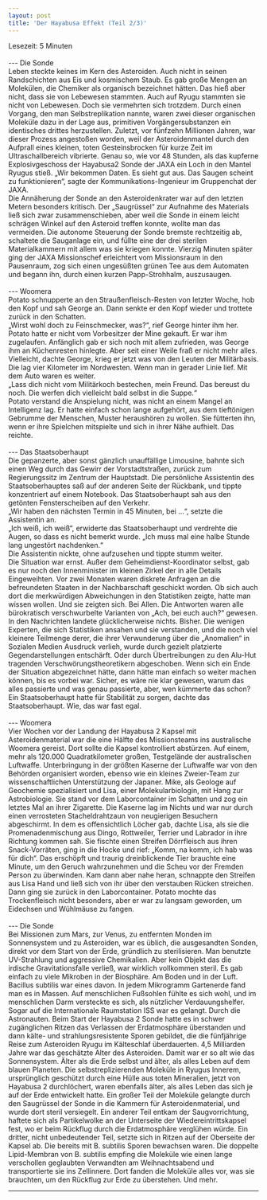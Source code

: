 ```yaml
---
layout: post
title: 'Der Hayabusa Effekt (Teil 2/3)'
---
```

Lesezeit: 5 Minuten
<br><br>
--- Die Sonde<br>
Leben steckte keines im Kern des Asteroiden. Auch nicht in seinen Randschichten aus Eis und kosmischem Staub. Es gab große Mengen an Molekülen, die Chemiker als organisch bezeichnet hätten. Das hieß aber nicht, dass sie von Lebewesen stammten. Auch auf Ryugu stammten sie nicht von Lebewesen. Doch sie vermehrten sich trotzdem. Durch einen Vorgang, den man Selbstreplikation nannte, waren zwei dieser organischen Moleküle dazu in der Lage aus, primitiven Vorgängersubstanzen ein identisches drittes herzustellen. Zuletzt, vor fünfzehn Millionen Jahren, war dieser Prozess angestoßen worden, weil der Asteroidenmantel durch den Aufprall eines kleinen, toten Gesteinsbrocken für kurze Zeit im Ultraschallbereich vibrierte. Genau so, wie vor 48 Stunden, als das kupferne Explosivgeschoss der Hayabusa2 Sonde der JAXA ein Loch in den Mantel Ryugus stieß.
„Wir bekommen Daten. Es sieht gut aus. Das Saugen scheint zu funktionieren“, sagte der Kommunikations-Ingenieur im Gruppenchat der JAXA.<br>
Die Annäherung der Sonde an den Asteroidenkrater war auf den letzten Metern besonders kritisch. Der „Saugrüssel“ zur Aufnahme des Materials  ließ sich zwar zusammenschieben, aber weil die Sonde in einem leicht schrägen Winkel auf den Asteroid treffen konnte, wollte man das vermeiden. Die autonome Steuerung der Sonde bremste rechtzeitig ab, schaltete die Sauganlage ein, und füllte eine der drei sterilen Materialkammern mit allem was sie kriegen konnte. Vierzig Minuten später ging der JAXA Missionschef erleichtert vom Missionsraum in den Pausenraum, zog sich einen ungesüßten grünen Tee aus dem Automaten und begann ihn, durch einen kurzen Papp-Strohhalm, auszusaugen.
<br><br>
--- Woomera<br>
Potato schnupperte an den Straußenfleisch-Resten von letzter Woche, hob den Kopf und sah George an. Dann senkte er den Kopf wieder und trottete zurück in den Schatten. <br>
„Wirst wohl doch zu Feinschmecker, was?“, rief George hinter ihm her. Potato hatte er nicht vom Vorbesitzer der Mine gekauft. Er war ihm zugelaufen. Anfänglich gab er sich noch mit allem zufrieden, was George ihm an Küchenresten hinlegte. Aber seit einer Weile fraß er nicht mehr alles. Vielleicht, dachte George, krieg er jetzt was von den Leuten der Militärbasis. Die lag vier Kilometer im Nordwesten. Wenn man in gerader Linie lief. Mit dem Auto waren es weiter.<br>
„Lass dich nicht vom Militärkoch bestechen, mein Freund. Das bereust du noch. Die werfen dich vielleicht bald selbst in die Suppe.“<br>
Potato verstand die Anspielung nicht, was nicht an einem Mangel an Intelligenz lag. Er hatte einfach schon lange aufgehört, aus dem tieftönigen Gebrumme der Menschen, Muster heraushören zu wollen. Sie fütterten ihn, wenn er ihre Spielchen mitspielte und sich in ihrer Nähe aufhielt. Das reichte.
<br><br>
--- Das Staatsoberhaupt<br>
Die gepanzerte, aber sonst gänzlich unauffällige Limousine, bahnte sich einen Weg durch das Gewirr der Vorstadtstraßen, zurück zum Regierungssitz im Zentrum der Hauptstadt. Die persönliche Assistentin des Staatsoberhauptes saß auf der anderen Seite der Rückbank, und tippte konzentriert auf einem Notebook. Das Staatsoberhaupt sah aus den getönten Fensterscheiben auf den Verkehr. <br>
„Wir haben den nächsten Termin in 45 Minuten, bei ...“, setzte die Assistentin an.<br>
„Ich weiß, ich weiß“, erwiderte das Staatsoberhaupt und verdrehte die Augen, so dass es nicht bemerkt wurde. „Ich muss mal eine halbe Stunde lang ungestört nachdenken.“<br>
Die Assistentin nickte, ohne aufzusehen und tippte stumm weiter.<br>
Die Situation war ernst. Außer dem Geheimdienst-Koordinator selbst, gab es nur noch den Innenminister im kleinen Zirkel der in alle Details Eingeweihten. Vor zwei Monaten waren diskrete Anfragen an die befreundeten Staaten in der Nachbarschaft geschickt worden. Ob sich auch dort die merkwürdigen Abweichungen in den Statistiken zeigte, hatte man wissen wollen. Und sie zeigten sich. Bei Allen. Die Antworten waren alle bürokratisch verschwurbelte Varianten von „Ach, bei euch auch?“ gewesen. In den Nachrichten landete glücklicherweise nichts. Bisher. Die wenigen Experten, die sich Statistiken ansahen und sie verstanden, und die noch viel kleinere Teilmenge derer, die ihrer Verwunderung über die „Anomalien“ in Sozialen Medien Ausdruck verlieh, wurde durch gezielt platzierte Gegendarstellungen entschärft. Oder durch Übertreibungen zu den Alu-Hut tragenden Verschwörungstheoretikern abgeschoben. Wenn sich ein Ende der Situation abgezeichnet hätte, dann hätte man einfach so weiter machen können, bis es vorbei war. Sicher, es wäre nie klar gewesen, warum das alles passierte und was genau passierte, aber, wen kümmerte das schon? Ein Staatsoberhaupt hatte für Stabilität zu sorgen, dachte das Staatsoberhaupt. Wie, das war fast egal.
<br><br>
--- Woomera<br>
Vier Wochen vor der Landung der Hayabusa 2 Kapsel mit Asteroidenmaterial war die eine Hälfte des Missionsteams ins australische Woomera gereist. Dort sollte die Kapsel kontrolliert abstürzen. Auf einem, mehr als 120.000 Quadratkilometer großen, Testgelände der australischen Luftwaffe. Unterbringung in der größten Kaserne der Luftwaffe war von den Behörden organisiert worden, ebenso wie ein kleines Zweier-Team zur wissenschaftlichen Unterstützung der Japaner. Mike, als Geologe auf Geochemie spezialisiert und Lisa, einer Molekularbiologin, mit Hang zur Astrobiologie. Sie stand vor dem Laborcontainer im Schatten und zog ein letztes Mal an ihrer Zigarette. Die Kaserne lag im Nichts und war nur durch einen verrosteten Stacheldrahtzaun von neugierigen Besuchern abgeschirmt. In dem es offensichtlich Löcher gab, dachte Lisa, als sie die Promenadenmischung aus Dingo, Rottweiler, Terrier und Labrador in ihre Richtung kommen sah. Sie fischte einen Streifen Dörrfleisch aus ihren Snack-Vorräten, ging in die Hocke und rief: „Komm, na komm, ich hab was für dich“. Das erschöpft und traurig dreinblickende Tier brauchte eine Minute, um den Geruch wahrzunehmen und die Scheu vor der Fremden Person zu überwinden. Kam dann aber nahe heran, schnappte den Streifen aus Lisa Hand und ließ sich von ihr über den verstauben Rücken streichen. Dann ging sie zurück in den Laborcontainer. Potato mochte das Trockenfleisch nicht besonders, aber er war zu langsam geworden, um Eidechsen und Wühlmäuse zu fangen.
<br><br>
--- Die Sonde<br>
Bei Missionen zum Mars, zur Venus, zu entfernten Monden im Sonnensystem und zu Asteroiden, war es üblich, die ausgesandten Sonden, direkt vor dem Start von der Erde, gründlich zu sterilisieren. Man benutzte UV-Strahlung und aggressive Chemikalien. Aber kein Objekt das die irdische Gravitationsfalle verließ, war wirklich vollkommen steril. Es gab einfach zu viele Mikroben in der Biosphäre. Am Boden und in der Luft. Bacillus subtilis war eines davon. In jedem Mikrogramm Gartenerde fand man es in Massen. Auf menschlichen Fußsohlen fühlte es sich wohl, und im menschlichen Darm versteckte es sich, als nützlicher Verdauungshelfer. Sogar auf die Internationale Raumstation ISS war es gelangt. Durch die Astronauten. Beim Start der Hayabusa 2 Sonde hatte es in schwer zugänglichen Ritzen das Verlassen der Erdatmosphäre überstanden und dann kälte- und strahlungsresistente Sporen gebildet, die die fünfjährige Reise zum Asteroiden Ryugu im Kälteschlaf überdauerten. 4,5 Milliarden Jahre war das geschätzte Alter des Asteroiden. Damit war er so alt wie das Sonnensystem. Älter als die Erde selbst und älter, als alles Leben auf dem blauen Planeten. Die selbstreplizierenden Moleküle in Ryugus Innerem, ursprünglich geschützt durch eine Hülle aus toten Mineralien, jetzt von Hayabusa 2 durchlöchert, waren ebenfalls älter, als alles Leben das sich je auf der Erde entwickelt hatte. Ein großer Teil der Moleküle gelangte durch den Saugrüssel der Sonde in die Kammern für Asteroidenmaterial, und wurde dort steril versiegelt. Ein anderer Teil entkam der Saugvorrichtung, haftete sich als Partikelwolke an der Unterseite der Wiedereintrittskapsel fest, wo er beim Rückflug durch die Erdatmosphäre verglühen würde. Ein dritter, nicht unbedeutender Teil, setzte sich in Ritzen auf der Oberseite der Kapsel ab. Die bereits mit B. subtilis Sporen bewachsen waren. Die doppelte Lipid-Membran von B. subtilis empfing die Moleküle wie einen lange verschollen geglaubten Verwandten am Weihnachtsabend und transportierte sie ins Zellinnere. Dort fanden die Moleküle alles vor, was sie brauchten, um den Rückflug zur Erde zu überstehen. Und mehr.<br>

-----
